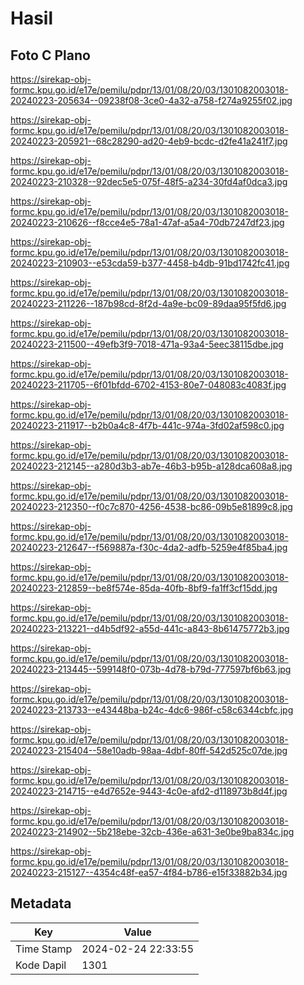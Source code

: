 # Hasil

## Foto C Plano

https://sirekap-obj-formc.kpu.go.id/e17e/pemilu/pdpr/13/01/08/20/03/1301082003018-20240223-205634--09238f08-3ce0-4a32-a758-f274a9255f02.jpg

https://sirekap-obj-formc.kpu.go.id/e17e/pemilu/pdpr/13/01/08/20/03/1301082003018-20240223-205921--68c28290-ad20-4eb9-bcdc-d2fe41a241f7.jpg

https://sirekap-obj-formc.kpu.go.id/e17e/pemilu/pdpr/13/01/08/20/03/1301082003018-20240223-210328--92dec5e5-075f-48f5-a234-30fd4af0dca3.jpg

https://sirekap-obj-formc.kpu.go.id/e17e/pemilu/pdpr/13/01/08/20/03/1301082003018-20240223-210626--f8cce4e5-78a1-47af-a5a4-70db7247df23.jpg

https://sirekap-obj-formc.kpu.go.id/e17e/pemilu/pdpr/13/01/08/20/03/1301082003018-20240223-210903--e53cda59-b377-4458-b4db-91bd1742fc41.jpg

https://sirekap-obj-formc.kpu.go.id/e17e/pemilu/pdpr/13/01/08/20/03/1301082003018-20240223-211226--187b98cd-8f2d-4a9e-bc09-89daa95f5fd6.jpg

https://sirekap-obj-formc.kpu.go.id/e17e/pemilu/pdpr/13/01/08/20/03/1301082003018-20240223-211500--49efb3f9-7018-471a-93a4-5eec38115dbe.jpg

https://sirekap-obj-formc.kpu.go.id/e17e/pemilu/pdpr/13/01/08/20/03/1301082003018-20240223-211705--6f01bfdd-6702-4153-80e7-048083c4083f.jpg

https://sirekap-obj-formc.kpu.go.id/e17e/pemilu/pdpr/13/01/08/20/03/1301082003018-20240223-211917--b2b0a4c8-4f7b-441c-974a-3fd02af598c0.jpg

https://sirekap-obj-formc.kpu.go.id/e17e/pemilu/pdpr/13/01/08/20/03/1301082003018-20240223-212145--a280d3b3-ab7e-46b3-b95b-a128dca608a8.jpg

https://sirekap-obj-formc.kpu.go.id/e17e/pemilu/pdpr/13/01/08/20/03/1301082003018-20240223-212350--f0c7c870-4256-4538-bc86-09b5e81899c8.jpg

https://sirekap-obj-formc.kpu.go.id/e17e/pemilu/pdpr/13/01/08/20/03/1301082003018-20240223-212647--f569887a-f30c-4da2-adfb-5259e4f85ba4.jpg

https://sirekap-obj-formc.kpu.go.id/e17e/pemilu/pdpr/13/01/08/20/03/1301082003018-20240223-212859--be8f574e-85da-40fb-8bf9-fa1ff3cf15dd.jpg

https://sirekap-obj-formc.kpu.go.id/e17e/pemilu/pdpr/13/01/08/20/03/1301082003018-20240223-213221--d4b5df92-a55d-441c-a843-8b61475772b3.jpg

https://sirekap-obj-formc.kpu.go.id/e17e/pemilu/pdpr/13/01/08/20/03/1301082003018-20240223-213445--599148f0-073b-4d78-b79d-777597bf6b63.jpg

https://sirekap-obj-formc.kpu.go.id/e17e/pemilu/pdpr/13/01/08/20/03/1301082003018-20240223-213733--e43448ba-b24c-4dc6-986f-c58c6344cbfc.jpg

https://sirekap-obj-formc.kpu.go.id/e17e/pemilu/pdpr/13/01/08/20/03/1301082003018-20240223-215404--58e10adb-98aa-4dbf-80ff-542d525c07de.jpg

https://sirekap-obj-formc.kpu.go.id/e17e/pemilu/pdpr/13/01/08/20/03/1301082003018-20240223-214715--e4d7652e-9443-4c0e-afd2-d118973b8d4f.jpg

https://sirekap-obj-formc.kpu.go.id/e17e/pemilu/pdpr/13/01/08/20/03/1301082003018-20240223-214902--5b218ebe-32cb-436e-a631-3e0be9ba834c.jpg

https://sirekap-obj-formc.kpu.go.id/e17e/pemilu/pdpr/13/01/08/20/03/1301082003018-20240223-215127--4354c48f-ea57-4f84-b786-e15f33882b34.jpg


## Metadata

| Key        | Value               |
| ---------- | ------------------- |
| Time Stamp | 2024-02-24 22:33:55 |
| Kode Dapil | 1301                |



